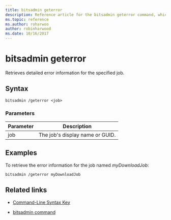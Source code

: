 ```yaml
---
title: bitsadmin geterror
description: Reference article for the bitsadmin geterror command, which retrieves detailed error information for the specified job.
ms.topic: reference
ms.author: roharwoo
author: robinharwood
ms.date: 10/16/2017
---
```


# bitsadmin geterror

Retrieves detailed error information for the specified job.

## Syntax

```
bitsadmin /geterror <job>
```

### Parameters

| Parameter | Description |
| -------------- | -------------- |
| job | The job's display name or GUID. |

## Examples

To retrieve the error information for the job named *myDownloadJob*:

```
bitsadmin /geterror myDownloadJob
```

## Related links

- [Command-Line Syntax Key](command-line-syntax-key.md)

- [bitsadmin command](bitsadmin.md)
